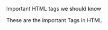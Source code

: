 Important HTML tags we should know

These are the important Tags in HTML

<!-- 1. Headings are titles or subtitles that we can display on our webpage. -->
<!-- 2.Paragraph Tag -->
<!-- 3.<a> (anchor tag) define the hyperlink in our webpage -->
<!-- 4 <img> tag is used to show the image in our webpage -->
<!-- 5. <br> tag use for inserts a single line break -->
<!-- 6. <hr> tag used to create a horizontal link -->
<!-- 7.<ul>-Unordered list and <ol>-Ordered list -->
<!-- 8. <form>-stands to collect the user input -->
<!-- 9. <table>-stands for table in our webpage -->
